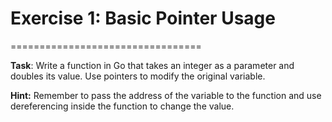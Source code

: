 # Exercise 1: Basic Pointer Usage

=================================

**Task**: 
Write a function in Go that takes an integer as a parameter and doubles its value. 
Use pointers to modify the original variable.

**Hint:** Remember to pass the address of the variable to the function and use dereferencing inside the function to change the value.
